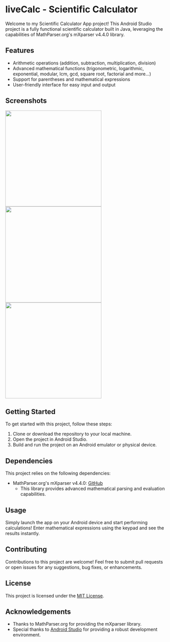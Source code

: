 # liveCalc - Scientific Calculator 

Welcome to my Scientific Calculator App project! This Android Studio project is a fully functional scientific calculator built in Java, leveraging the capabilities of MathParser.org's mXparser v4.4.0 library.

## Features

- Arithmetic operations (addition, subtraction, multiplication, division)
- Advanced mathematical functions (trigonometric, logarithmic, exponential, modular, lcm, gcd, square root, factorial and more...)
- Support for parentheses and mathematical expressions
- User-friendly interface for easy input and output

## Screenshots

<img src="https://i.imgur.com/3jsdsNw.jpg" width="300"/>
<img src="https://i.imgur.com/rFk4piy.jpg" width="300"/>
<img src="https://i.imgur.com/GJN4YAH.jpg" width="300"/>

## Getting Started

To get started with this project, follow these steps:

1. Clone or download the repository to your local machine.
2. Open the project in Android Studio.
3. Build and run the project on an Android emulator or physical device.

## Dependencies

This project relies on the following dependencies:

- MathParser.org's mXparser v4.4.0: [GitHub](https://github.com/mariuszgromada/MathParser.org-mXparser)
  - This library provides advanced mathematical parsing and evaluation capabilities.

## Usage

Simply launch the app on your Android device and start performing calculations! Enter mathematical expressions using the keypad and see the results instantly.

## Contributing

Contributions to this project are welcome! Feel free to submit pull requests or open issues for any suggestions, bug fixes, or enhancements.

## License

This project is licensed under the [MIT License](LICENSE).

## Acknowledgements

- Thanks to MathParser.org for providing the mXparser library.
- Special thanks to [Android Studio](https://developer.android.com/studio) for providing a robust development environment.

